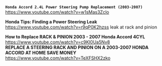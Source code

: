



**`Honda Accord 2.4L Power Steering Pump Replacement (2003-2007)`**   
https://www.youtube.com/watch?v=w1sMas3Zclo   

**Honda Tips: Finding a Power Steering Leak**  
https://www.youtube.com/watch?v=r9qP0K2hzss   leak at rack and pinion    

**How to Replace RACK & PINION 2003 - 2007 Honda Accord 4CYL**  
https://www.youtube.com/watch?v=c9KI0Ua5Nv8   
**REPLACE A STEERING RACK AND PINION ON A 2003-2007 HONDA ACCORD AT HOME SAVE MONEY**   
https://www.youtube.com/watch?v=TeXFSHX2zko    



